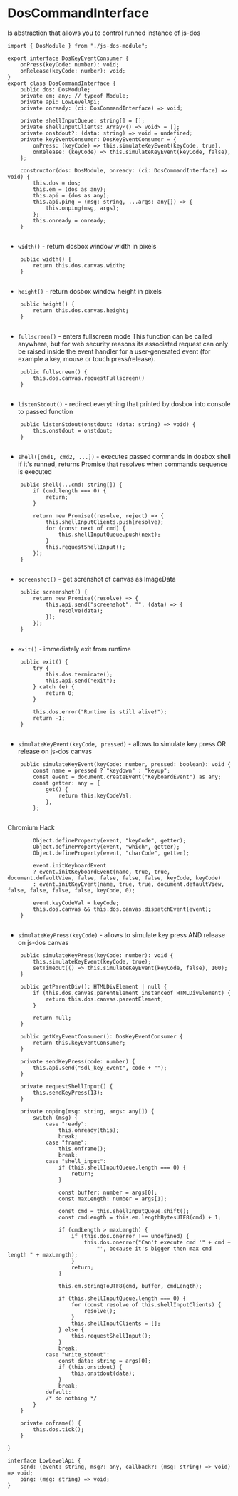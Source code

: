 



# DosCommandInterface
Is abstraction that allows you to control runned instance of js-dos


  

```
import { DosModule } from "./js-dos-module";

export interface DosKeyEventConsumer {
    onPress(keyCode: number): void;
    onRelease(keyCode: number): void;
}
export class DosCommandInterface {
    public dos: DosModule;
    private em: any; // typeof Module;
    private api: LowLevelApi;
    private onready: (ci: DosCommandInterface) => void;

    private shellInputQueue: string[] = [];
    private shellInputClients: Array<() => void> = [];
    private onstdout?: (data: string) => void = undefined;
    private keyEventConsumer: DosKeyEventConsumer = {
        onPress: (keyCode) => this.simulateKeyEvent(keyCode, true),
        onRelease: (keyCode) => this.simulateKeyEvent(keyCode, false),
    };

    constructor(dos: DosModule, onready: (ci: DosCommandInterface) => void) {
        this.dos = dos;
        this.em = (dos as any);
        this.api = (dos as any);
        this.api.ping = (msg: string, ...args: any[]) => {
            this.onping(msg, args);
        };
        this.onready = onready;
    }


```







* `width()` - return dosbox window width in pixels


  

```
    public width() {
        return this.dos.canvas.width;
    }


```







* `height()` - return dosbox window height in pixels


  

```
    public height() {
        return this.dos.canvas.height;
    }


```







* `fullscreen()` - enters fullscreen mode
This function can be called anywhere, but for web security reasons its associated request can only be raised
inside the event handler for a user-generated event (for example a key, mouse or touch press/release).


  

```
    public fullscreen() {
        this.dos.canvas.requestFullscreen()
    }


```







* `listenStdout()` - redirect everything that printed by dosbox into
console to passed function


  

```
    public listenStdout(onstdout: (data: string) => void) {
        this.onstdout = onstdout;
    }


```







* `shell([cmd1, cmd2, ...])` - executes passed commands
in dosbox shell if it's runned, returns Promise that
resolves when commands sequence is executed


  

```
    public shell(...cmd: string[]) {
        if (cmd.length === 0) {
            return;
        }

        return new Promise((resolve, reject) => {
            this.shellInputClients.push(resolve);
            for (const next of cmd) {
                this.shellInputQueue.push(next);
            }
            this.requestShellInput();
        });
    }


```







* `screenshot()` - get screnshot of canvas as ImageData


  

```
    public screenshot() {
        return new Promise((resolve) => {
            this.api.send("screenshot", "", (data) => {
                resolve(data);
            });
        });
    }


```







* `exit()` - immediately exit from runtime


  

```
    public exit() {
        try {
            this.dos.terminate();
            this.api.send("exit");
        } catch (e) {
            return 0;
        }

        this.dos.error("Runtime is still alive!");
        return -1;
    }


```







* `simulateKeyEvent(keyCode, pressed)` - allows to simulate key press OR release on js-dos canvas


  

```
    public simulateKeyEvent(keyCode: number, pressed: boolean): void {
        const name = pressed ? "keydown" : "keyup";
        const event = document.createEvent("KeyboardEvent") as any;
        const getter: any = {
            get() {
                return this.keyCodeVal;
            },
        };


```







Chromium Hack


  

```
        Object.defineProperty(event, "keyCode", getter);
        Object.defineProperty(event, "which", getter);
        Object.defineProperty(event, "charCode", getter);

        event.initKeyboardEvent
        ? event.initKeyboardEvent(name, true, true, document.defaultView, false, false, false, false, keyCode, keyCode)
        : event.initKeyEvent(name, true, true, document.defaultView, false, false, false, false, keyCode, 0);

        event.keyCodeVal = keyCode;
        this.dos.canvas && this.dos.canvas.dispatchEvent(event);
    }


```







* `simulateKeyPress(keyCode)` - allows to simulate key press AND release on js-dos canvas


  

```
    public simulateKeyPress(keyCode: number): void {
        this.simulateKeyEvent(keyCode, true);
        setTimeout(() => this.simulateKeyEvent(keyCode, false), 100);
    }

    public getParentDiv(): HTMLDivElement | null {
        if (this.dos.canvas.parentElement instanceof HTMLDivElement) {
            return this.dos.canvas.parentElement;
        }

        return null;
    }

    public getKeyEventConsumer(): DosKeyEventConsumer {
        return this.keyEventConsumer;
    }

    private sendKeyPress(code: number) {
        this.api.send("sdl_key_event", code + "");
    }

    private requestShellInput() {
        this.sendKeyPress(13);
    }

    private onping(msg: string, args: any[]) {
        switch (msg) {
            case "ready":
                this.onready(this);
                break;
            case "frame":
                this.onframe();
                break;
            case "shell_input":
                if (this.shellInputQueue.length === 0) {
                    return;
                }

                const buffer: number = args[0];
                const maxLength: number = args[1];

                const cmd = this.shellInputQueue.shift();
                const cmdLength = this.em.lengthBytesUTF8(cmd) + 1;

                if (cmdLength > maxLength) {
                    if (this.dos.onerror !== undefined) {
                        this.dos.onerror("Can't execute cmd '" + cmd +
                            "', because it's bigger then max cmd length " + maxLength);
                    }
                    return;
                }

                this.em.stringToUTF8(cmd, buffer, cmdLength);

                if (this.shellInputQueue.length === 0) {
                    for (const resolve of this.shellInputClients) {
                        resolve();
                    }
                    this.shellInputClients = [];
                } else {
                    this.requestShellInput();
                }
                break;
            case "write_stdout":
                const data: string = args[0];
                if (this.onstdout) {
                    this.onstdout(data);
                }
                break;
            default:
            /* do nothing */
        }
    }

    private onframe() {
        this.dos.tick();
    }

}

interface LowLevelApi {
    send: (event: string, msg?: any, callback?: (msg: string) => void) => void;
    ping: (msg: string) => void;
}


```




